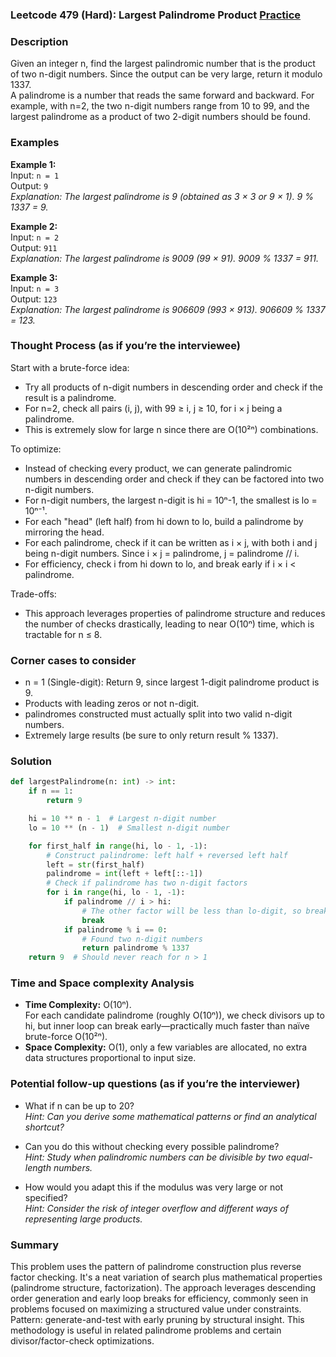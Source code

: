 ### Leetcode 479 (Hard): Largest Palindrome Product [Practice](https://leetcode.com/problems/largest-palindrome-product)

### Description  
Given an integer n, find the largest palindromic number that is the product of two n-digit numbers. Since the output can be very large, return it modulo 1337.  
A palindrome is a number that reads the same forward and backward. For example, with n=2, the two n-digit numbers range from 10 to 99, and the largest palindrome as a product of two 2-digit numbers should be found.

### Examples  

**Example 1:**  
Input: `n = 1`  
Output: `9`  
*Explanation: The largest palindrome is 9 (obtained as 3 × 3 or 9 × 1). 9 % 1337 = 9.*

**Example 2:**  
Input: `n = 2`  
Output: `911`  
*Explanation: The largest palindrome is 9009 (99 × 91). 9009 % 1337 = 911.*

**Example 3:**  
Input: `n = 3`  
Output: `123`  
*Explanation: The largest palindrome is 906609 (993 × 913). 906609 % 1337 = 123.*

### Thought Process (as if you’re the interviewee)  
Start with a brute-force idea:  
- Try all products of n-digit numbers in descending order and check if the result is a palindrome.  
- For n=2, check all pairs (i, j), with 99 ≥ i, j ≥ 10, for i × j being a palindrome.  
- This is extremely slow for large n since there are O(10²ⁿ) combinations.

To optimize:  
- Instead of checking every product, we can generate palindromic numbers in descending order and check if they can be factored into two n-digit numbers.  
- For n-digit numbers, the largest n-digit is hi = 10ⁿ-1, the smallest is lo = 10ⁿ⁻¹.  
- For each "head" (left half) from hi down to lo, build a palindrome by mirroring the head.  
- For each palindrome, check if it can be written as i × j, with both i and j being n-digit numbers. Since i × j = palindrome, j = palindrome // i.  
- For efficiency, check i from hi down to lo, and break early if i × i < palindrome.

Trade-offs:  
- This approach leverages properties of palindrome structure and reduces the number of checks drastically, leading to near O(10ⁿ) time, which is tractable for n ≤ 8.

### Corner cases to consider  
- n = 1 (Single-digit): Return 9, since largest 1-digit palindrome product is 9.
- Products with leading zeros or not n-digit.
- palindromes constructed must actually split into two valid n-digit numbers.
- Extremely large results (be sure to only return result % 1337).

### Solution

```python
def largestPalindrome(n: int) -> int:
    if n == 1:
        return 9

    hi = 10 ** n - 1  # Largest n-digit number
    lo = 10 ** (n - 1)  # Smallest n-digit number

    for first_half in range(hi, lo - 1, -1):
        # Construct palindrome: left half + reversed left half
        left = str(first_half)
        palindrome = int(left + left[::-1])
        # Check if palindrome has two n-digit factors
        for i in range(hi, lo - 1, -1):
            if palindrome // i > hi:
                # The other factor will be less than lo-digit, so break
                break
            if palindrome % i == 0:
                # Found two n-digit numbers
                return palindrome % 1337
    return 9  # Should never reach for n > 1
```

### Time and Space complexity Analysis  

- **Time Complexity:** O(10ⁿ).  
  For each candidate palindrome (roughly O(10ⁿ)), we check divisors up to hi, but inner loop can break early—practically much faster than naïve brute-force O(10²ⁿ).
- **Space Complexity:** O(1), only a few variables are allocated, no extra data structures proportional to input size.

### Potential follow-up questions (as if you’re the interviewer)  

- What if n can be up to 20?  
  *Hint: Can you derive some mathematical patterns or find an analytical shortcut?*

- Can you do this without checking every possible palindrome?  
  *Hint: Study when palindromic numbers can be divisible by two equal-length numbers.*

- How would you adapt this if the modulus was very large or not specified?  
  *Hint: Consider the risk of integer overflow and different ways of representing large products.*

### Summary
This problem uses the pattern of palindrome construction plus reverse factor checking. It's a neat variation of search plus mathematical properties (palindrome structure, factorization). The approach leverages descending order generation and early loop breaks for efficiency, commonly seen in problems focused on maximizing a structured value under constraints. Pattern: generate-and-test with early pruning by structural insight. This methodology is useful in related palindrome problems and certain divisor/factor-check optimizations.